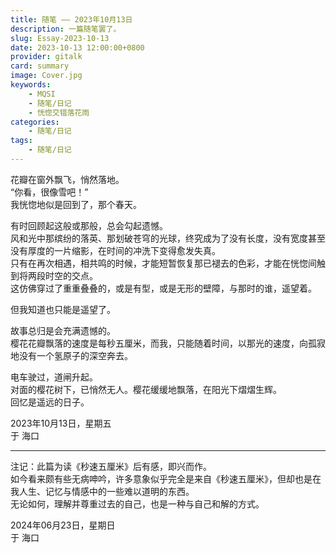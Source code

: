 ```yaml
---
title: 随笔 —— 2023年10月13日
description: 一篇随笔罢了。
slug: Essay-2023-10-13
date: 2023-10-13 12:00:00+0800
provider: gitalk
card: summary
image: Cover.jpg
keywords:
    - MQSI
    - 随笔/日记
    - 恍惚交错落花雨
categories:
    - 随笔/日记
tags:
    - 随笔/日记
---
```


花瓣在窗外飘飞，悄然落地。  
“你看，很像雪吧！”  
我恍惚地似是回到了，那个春天。  

有时回顾起这般或那般，总会勾起遗憾。  
风和光中那缤纷的落英、那划破苍穹的光球，终究成为了没有长度，没有宽度甚至没有厚度的一片缩影，在时间的冲洗下变得愈发失真。  
只有在再次相遇，相共鸣的时候，才能短暂恢复那已褪去的色彩，才能在恍惚间触到将两段时空的交点。  
这仿佛穿过了重重叠叠的，或是有型，或是无形的壁障，与那时的谁，遥望着。  

但我知道也只能是遥望了。  

故事总归是会充满遗憾的。  
樱花花瓣飘落的速度是每秒五厘米，而我，只能随着时间，以那光的速度，向孤寂地没有一个氢原子的深空奔去。  

电车驶过，道闸升起。  
对面的樱花树下，已悄然无人。樱花缓缓地飘落，在阳光下熠熠生辉。  
回忆是遥远的日子。  

2023年10月13日，星期五  
于 海口  

**********  

注记：此篇为读《秒速五厘米》后有感，即兴而作。  
如今看来颇有些无病呻吟，许多意象似乎完全是来自《秒速五厘米》，但却也是在我人生、记忆与情感中的一些难以道明的东西。  
无论如何，理解并尊重过去的自己，也是一种与自己和解的方式。  

2024年06月23日，星期日  
于 海口
